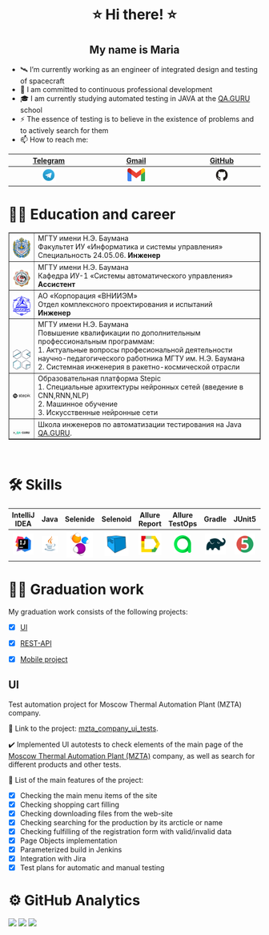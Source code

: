 <h1 align="center"> ⭐ Hi there! ⭐ </h1>
<h2 align="center"> My name is Maria </h2>


- 🛰️ I’m currently working as an engineer of integrated design and testing of spacecraft
- 🚀 I am committed to continuous professional development
- 🎓 I am currently studying automated testing in JAVA at the [QA.GURU](https://qa.guru) school
- ⚡ The essence of testing is to believe in the existence of problems and to actively search for them
- 📫 How to reach me:
  
| [Telegram](https://t.me/MaryPimenova) | [Gmail](mailto:marusim8ha@gmail.com) |[GitHub](https://github.com/MaryPimenova/) |
|:---------:|:---------:|:---------:|
| <a href="https://t.me/MaryPimenova"> <img width="20%" src="media/logotypes/Telegram.svg" alt="Telegram Badge"/> </a> | <a href="mailto:marusim8ha@gmail.com"> <img width="20%" src="media/logotypes/gmail.png" alt="gmail"/></a> | <a href="https://github.com/MaryPimenova/"> <img width="20%" src="media/logotypes/GitHub.svg" alt="github"/></a> |

# 👩‍🎓 Education and career
<table width="100%" border='1'>
   <tr> 
    <td width="8%" valign="bottom"><img src="media/images/MGTU.png"></td><td valign="middle">МГТУ имени Н.Э. Баумана</br>Факультет ИУ «Информатика и системы управления»</br>Специальность 24.05.06. <b>Инженер</b></td>
    <tr><td width="8%" valign="bottom"><img src="media/images/iu1.jpeg"></td><td valign="middle">МГТУ имени Н.Э. Баумана</br>Кафедра ИУ-1 «Системы автоматического управления»</br><b>Ассистент</b></td>
    <tr><td width="8%" valign="bottom"><img src="media/images/vniiem.jpg"></td><td valign="middle">АО «Корпорация «ВНИИЭМ»</br>Отдел комплексного проектирования и испытаний</br><b>Инженер</b></td>
    <tr><td width="8%" valign="bottom"><img src="media/images/degree.png"></td><td valign="middle">МГТУ имени Н.Э. Баумана</br>Повышение квалификации по дополнительным профессиональным программам:</br>1. Актуальные вопросы професиональной деятельности научно-педагогического работника МГТУ им. Н.Э. Баумана</br>2. Системная инженерия в ракетно-космической отрасли</td>
  <tr><td width="8%" valign="middle"><img src="media/images/stepic.png"></td><td valign="middle">Образовательная платформа Stepic</br>1. Специальные архитектуры нейронных сетей (введение в CNN,RNN,NLP)</br>2. Машинное обучение</br>3. Искусственные нейронные сети</td>
    <tr><td width="10%" valign="bottom"><img src="media/images/qa_guru.png"></td><td valign="middle">Школа инженеров по автоматизации тестирования на Java <a target="_blank" href="https://qa.guru">QA.GURU</a>.</td>
   </tr>
  </table>
  </br>

# :hammer_and_wrench: Skills 
| IntelliJ IDEA | Java | Selenide | Selenoid  | Allure Report |  Allure TestOps | Gradle | JUnit5 | GitHub | Jenkins| Rest Assured | Postman | Telegram | Jira | 
|:---------:|:---------:|:---------:|:---------:|:---------:|:---------:|:---------:|:---------:|:---------:|:---------:|:---------:|:-----------:|:-----------:|:-----------:|
| <img width="90%" title="IntelliJ IDEA" src="media/logotypes/Intelij_IDEA.svg"> | <img width="100%" title="Java" src="media/logotypes/Java.svg"> | <img width="90%" title="Selenide" src="media/logotypes/Selenide.svg"> | <img width="80%" title="Selenoid" src="media/logotypes/Selenoid.svg"> |<img width="100%" title="Allure Report" src="media/logotypes/Allure_Report.svg"> |<img width="60%" title="Allure TestOps" src="media/logotypes/AllureTestOps.svg"> |<img width="90%" title="Gradle" src="media/logotypes/Gradle.svg"> |<img width="90%" title="JUnit5" src="media/logotypes/JUnit5.svg"> |<img width="90%" title="GitHub" src="media/logotypes/GitHub.svg"> |<img width="90%" title="Jenkins" src="media/logotypes/Jenkins.svg"> |<img width="65%" title="Rest Assured" src="media/logotypes/rest_assured.png"> |<img width="65%" title="Postman" src="media/logotypes/postman.png">|<img width="75%" title="Telegram" src="media/logotypes/Telegram.svg">| <img width="90%" title="Jira" src="media/logotypes/Jira.svg">|

# :woman_technologist: Graduation work
My graduation work consists of the following projects:
- [x] [UI](https://github.com/MaryPimenova/VacancyProject)
- [x] [REST-API]()
- [x] [Mobile project]()


## UI
Test automation project for Moscow Thermal Automation Plant (MZTA) company.

:link: Link to the project: <a target="_blank" href="https://github.com/MaryPimenova/VacancyProject">mzta_company_ui_tests</a>.

:heavy_check_mark: Implemented UI autotests to check elements of the main page of the [Moscow Thermal Automation Plant (MZTA)](https://www.mzta.ru/) company, as well as search for different products and other tests.

:triangular_flag_on_post: List of the main features of the project:
- [x] Checking the main menu items of the site
- [x] Checking shopping cart filling
- [x] Checking downloading files from the web-site
- [x] Checking searching for the production by its arcticle or name
- [x] Checking fulfilling of the registration form with valid/invalid data
- [x] Page Objects implementation
- [x] Parameterized build in Jenkins
- [x] Integration with Jira
- [x] Test plans for automatic and manual testing

# ⚙️ GitHub Analytics
![](http://github-profile-summary-cards.vercel.app/api/cards/stats?username=MaryPimenova&theme=nightowl)
![](http://github-profile-summary-cards.vercel.app/api/cards/repos-per-language?username=MaryPimenova&theme=nightowl)
![](https://github-profile-summary-cards.vercel.app/api/cards/profile-details?username=MaryPimenova&theme=nightowl)

